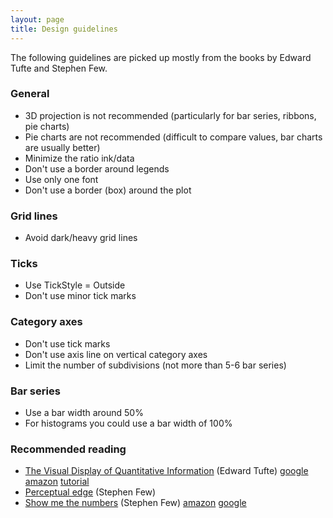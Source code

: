 ```yaml
---
layout: page
title: Design guidelines
---
```


The following guidelines are picked up mostly from the books by Edward Tufte and Stephen Few.

### General

- 3D projection is not recommended (particularly for bar series, ribbons, pie charts)
- Pie charts are not recommended (difficult to compare values, bar charts are usually better)
- Minimize the ratio ink/data
- Don't use a border around legends
- Use only one font
- Don't use a border (box) around the plot

### Grid lines

- Avoid dark/heavy grid lines

### Ticks

- Use TickStyle = Outside
- Don't use minor tick marks

### Category axes

- Don't use tick marks
- Don't use axis line on vertical category axes
- Limit the number of subdivisions (not more than 5-6 bar series)

### Bar series

- Use a bar width around 50%
- For histograms you could use a bar width of 100%

### Recommended reading

- [The Visual Display of Quantitative Information](http://www.edwardtufte.com/tufte/books_vdqi) (Edward Tufte) [google](http://books.google.com/books/about/The_visual_display_of_quantitative_infor.html?id=BHazAAAAIAAJ) [amazon](http://www.amazon.com/Visual-Display-Quantitative-Information/dp/096139210X) [tutorial](https://sheffield.ac.uk/content/1/c6/06/59/35/Scope%20Tutorial%201.pdf)
- [Perceptual edge](http://www.perceptualedge.com/examples.php) (Stephen Few)
- [Show me the numbers](http://www.perceptualedge.com/library.php#Books) (Stephen Few) [amazon](http://www.amazon.com/Show-Me-Numbers-Designing-Enlighten/dp/0970601999) [google](http://books.google.com/books/about/Show_me_the_numbers.html?id=kaOFQgAACAAJ)
